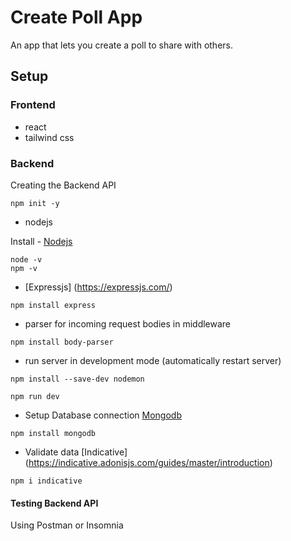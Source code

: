 # Create Poll App

An app that lets you create a poll to share with others.

## Setup

### Frontend

- react
- tailwind css

### Backend

Creating the Backend API

```
npm init -y

```

- nodejs

Install - [Nodejs](https://nodejs.org/en/)

```
node -v
npm -v
```

- [Expressjs] (https://expressjs.com/)

```
npm install express

```

- parser for incoming request bodies in middleware

```
npm install body-parser

```

- run server in development mode (automatically restart server)

```
npm install --save-dev nodemon
```

```
npm run dev

```

- Setup Database connection
  [Mongodb](https://www.mongodb.com/)

```
npm install mongodb
```

- Validate data [Indicative] (https://indicative.adonisjs.com/guides/master/introduction)

```
npm i indicative
```

#### Testing Backend API

Using Postman or Insomnia
